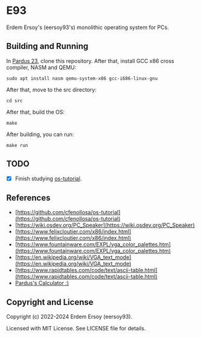 # E93

Erdem Ersoy's (eersoy93's) monolithic operating system for PCs.

## Building and Running

In [Pardus 23](https://www.pardus.org.tr/), clone this repository. After that, install GCC x86 cross compiler, NASM and QEMU:

`sudo apt install nasm qemu-system-x86 gcc-i686-linux-gnu`

After that, move to the src directory:

`cd src`

After that, build the OS:

`make`

After building, you can run:

`make run`

## TODO

- [X] Finish studying [os-tutorial](https://github.com/cfenollosa/os-tutorial).

## References

- [https://github.com/cfenollosa/os-tutorial](https://github.com/cfenollosa/os-tutorial)
- [https://wiki.osdev.org/PC_Speaker](https://wiki.osdev.org/PC_Speaker)
- [https://www.felixcloutier.com/x86/index.html](https://www.felixcloutier.com/x86/index.html)
- [https://www.fountainware.com/EXPL/vga_color_palettes.htm](https://www.fountainware.com/EXPL/vga_color_palettes.htm)
- [https://en.wikipedia.org/wiki/VGA_text_mode](https://en.wikipedia.org/wiki/VGA_text_mode)
- [https://www.rapidtables.com/code/text/ascii-table.html](https://www.rapidtables.com/code/text/ascii-table.html)
- [Pardus's Calculator :)](https://apps.pardus.org.tr/app/gnome-calculator)

## Copyright and License

Copyright (c) 2022-2024 Erdem Ersoy (eersoy93).

Licensed with MIT License. See LICENSE file for details.
